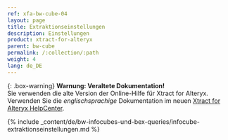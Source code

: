 ```yaml
---
ref: xfa-bw-cube-04
layout: page
title: Extraktionseinstellungen
description: Einstellungen
product: xtract-for-alteryx
parent: bw-cube
permalink: /:collection/:path
weight: 4
lang: de_DE
---
```


{: .box-warning}
**Warnung: Veraltete Dokumentation!** <br>
Sie verwenden die alte Version der Online-Hilfe für Xtract for Alteryx.<br>
Verwenden Sie die *englischsprachige* Dokumentation im neuen [Xtract for Alteryx HelpCenter](https://helpcenter.theobald-software.com/xtract-for-alteryx/documentation/introduction/).

{% include _content/de/bw-infocubes-und-bex-queries/infocube-extraktionseinstellungen.md %}